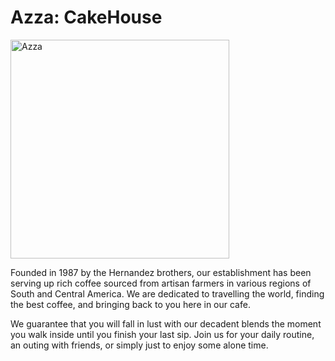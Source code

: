 # Azza: CakeHouse

  <img src="https://azza.az/wp-content/uploads/2020/06/g-image-min.png" margin="auto" width="350" title="Azza">
<p>
Founded in 1987 by the Hernandez brothers, our establishment has been serving up rich coffee sourced from artisan farmers in various regions of South and Central America. We are dedicated to travelling the world, finding the best coffee, and bringing back to you here in our cafe.<br>

We guarantee that you will fall in lust with our decadent blends the moment you walk inside until you finish your last sip. Join us for your daily routine, an outing with friends, or simply just to enjoy some alone time.
</p>
  
